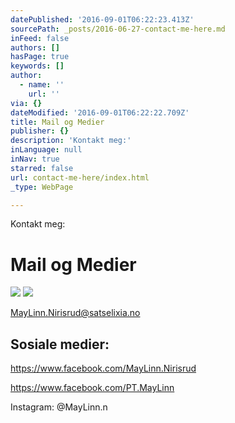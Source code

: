 ```yaml
---
datePublished: '2016-09-01T06:22:23.413Z'
sourcePath: _posts/2016-06-27-contact-me-here.md
inFeed: false
authors: []
hasPage: true
keywords: []
author:
  - name: ''
    url: ''
via: {}
dateModified: '2016-09-01T06:22:22.709Z'
title: Mail og Medier
publisher: {}
description: 'Kontakt meg:'
inLanguage: null
inNav: true
starred: false
url: contact-me-here/index.html
_type: WebPage

---
```

Kontakt meg:

# Mail og Medier
![](https://the-grid-user-content.s3-us-west-2.amazonaws.com/5ad707b7-7fe1-47e9-bfde-9fcbb83cf8ce.jpg)
![](https://the-grid-user-content.s3-us-west-2.amazonaws.com/252faca8-7a22-4520-9c5f-47415bb04d7a.jpg)

MayLinn.Nirisrud@satselixia.no

## Sosiale medier:

https://www.facebook.com/MayLinn.Nirisrud

https://www.facebook.com/PT.MayLinn

Instagram: @MayLinn.n